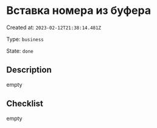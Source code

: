 # Вставка номера из буфера

Created at: `2023-02-12T21:38:14.481Z`

Type: `business`

State: `done`

## Description
empty

## Checklist
empty
